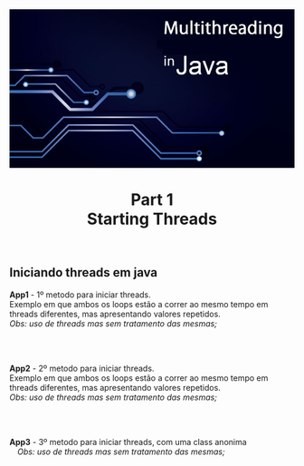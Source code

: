<img src="../READMEs_sorces/Multithreading-Java.png" alt="Sistemas Distribuidos - Rafael Alves" align="center" />

<h1 align="center">Part 1 <br>Starting Threads</h1>
<br>
<h2>Iniciando threads em java</h2>

<p><strong>App1</strong> - 1º metodo para iniciar threads.<br>
                           Exemplo em que ambos os loops estão a correr ao mesmo tempo em threads diferentes, mas apresentando valores repetidos.<br>
                           <em>Obs: uso de threads mas sem tratamento das mesmas;</p></em>
<br>
<br>
<p><strong>App2</strong> - 2º metodo para iniciar threads.<br>
                           Exemplo em que ambos os loops estão a correr ao mesmo tempo em threads diferentes, mas apresentando valores repetidos.<br>
                           <em>Obs: uso de threads mas sem tratamento das mesmas;</p></em>
<br>
<br>
<p><strong>App3</strong> - 3º metodo para iniciar threads, com uma class anonima<br>
                           <em>&emsp;Obs: uso de threads mas sem tratamento das mesmas;</p></em>
       


